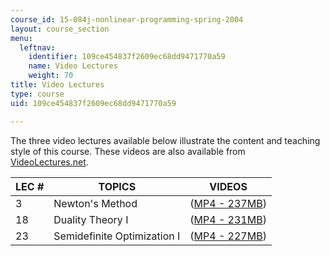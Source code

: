```yaml
---
course_id: 15-084j-nonlinear-programming-spring-2004
layout: course_section
menu:
  leftnav:
    identifier: 109ce454837f2609ec68dd9471770a59
    name: Video Lectures
    weight: 70
title: Video Lectures
type: course
uid: 109ce454837f2609ec68dd9471770a59

---
```


The three video lectures available below illustrate the content and teaching style of this course. These videos are also available from [VideoLectures.net](http://videolectures.net/mit15084s04_nonlinear_programming/).

| LEC # | TOPICS | VIDEOS |
| --- | --- | --- |
| 3 | Newton's Method | ([MP4 - 237MB](https://archive.org/download/MIT15.084JS04/mit-ocw-15.084j-freund-10feb2004-220k.mp4)) |
| 18 | Duality Theory I | ([MP4 - 231MB](https://archive.org/download/MIT15.084JS04/mit-ocw-15.084j-freund-13apr2004-220k.mp4)) |
| 23 | Semidefinite Optimization I | ([MP4 - 227MB](https://archive.org/download/MIT15.084JS04/mit-ocw-15.084j-freund-03may2004-220k.mp4))